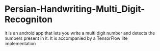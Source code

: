 # Persian-Handwriting-Multi_Digit-Recogniton
It is an android app that lets you write a multi digit number and detects the numbers present in it. It is accompanied by a TensorFlow lite implementation
